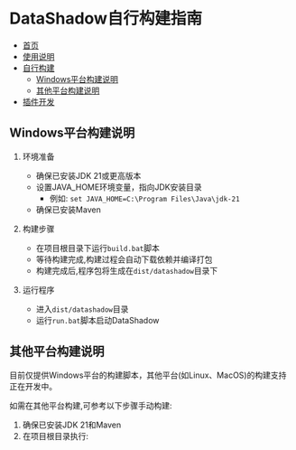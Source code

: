 # DataShadow自行构建指南

- [首页](../README.md)
- [使用说明](使用说明.md)
- [自行构建](自行构建.md)
  - [Windows平台构建说明](#Windows平台构建说明)
  - [其他平台构建说明](#其他平台构建说明)
- [插件开发](插件开发.md)

## Windows平台构建说明

1. 环境准备
   - 确保已安装JDK 21或更高版本
   - 设置JAVA_HOME环境变量，指向JDK安装目录
     - 例如: `set JAVA_HOME=C:\Program Files\Java\jdk-21`
   - 确保已安装Maven

2. 构建步骤
   - 在项目根目录下运行`build.bat`脚本
   - 等待构建完成,构建过程会自动下载依赖并编译打包
   - 构建完成后,程序包将生成在`dist/datashadow`目录下

3. 运行程序
   - 进入`dist/datashadow`目录
   - 运行`run.bat`脚本启动DataShadow

## 其他平台构建说明

目前仅提供Windows平台的构建脚本，其他平台(如Linux、MacOS)的构建支持正在开发中。

如需在其他平台构建,可参考以下步骤手动构建:

1. 确保已安装JDK 21和Maven
2. 在项目根目录执行:

